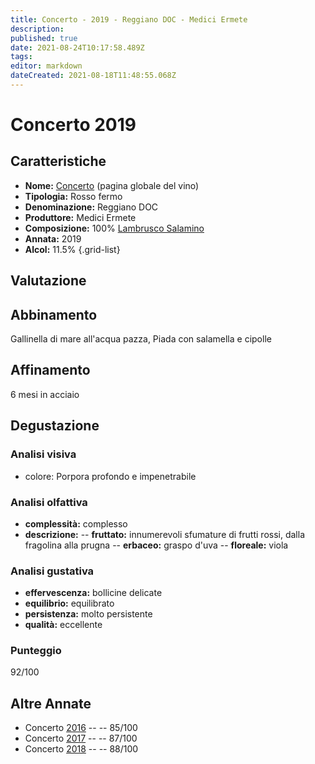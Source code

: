 ```yaml
---
title: Concerto - 2019 - Reggiano DOC - Medici Ermete
description: 
published: true
date: 2021-08-24T10:17:58.489Z
tags: 
editor: markdown
dateCreated: 2021-08-18T11:48:55.068Z
---
```


# Concerto 2019

## Caratteristiche
- **Nome:** [Concerto](/vini/Italia/Emilia/Medici-Ermete/Concerto/scheda-globale) (pagina globale del vino) 
- **Tipologia:** Rosso fermo
- **Denominazione:** Reggiano DOC 
- **Produttore:** Medici Ermete 
- **Composizione:** 100% [Lambrusco Salamino](/vitigni/Italia/bacca-nera/lambrusco-salamino)
- **Annata:** 2019
- **Alcol:** 11.5%
{.grid-list}

## Valutazione

<span class="valutazione"><span class="star-5"></span></span>

## Abbinamento
Gallinella di mare all'acqua pazza, Piada con salamella e cipolle

## Affinamento
6 mesi in acciaio 

## Degustazione

### Analisi visiva
- colore: Porpora profondo e impenetrabile

### Analisi olfattiva
- **complessità:**  complesso
- **descrizione:** 
-- **fruttato:** innumerevoli sfumature di frutti rossi, dalla fragolina alla prugna
-- **erbaceo:** graspo d'uva
-- **floreale:** viola

### Analisi gustativa
- **effervescenza:** bollicine delicate
- **equilibrio:** equilibrato
- **persistenza:** molto persistente
- **qualità:** eccellente

### Punteggio
<span class="valutazione">92/100</span>

## Altre Annate
- Concerto [2016](/vini/Italia/Emilia/Medici-Ermete/Concerto/2016) -- <span class="star-3"></span> -- 85/100
- Concerto [2017](/vini/Italia/Emilia/Medici-Ermete/Concerto/2017) -- <span class="star-3"></span> -- 87/100
- Concerto [2018](/vini/Italia/Emilia/Medici-Ermete/Concerto/2018) -- <span class="star-3"></span> -- 88/100
